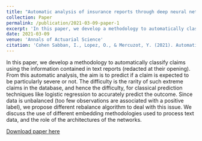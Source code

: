 ```yaml
---
title: "Automatic analysis of insurance reports through deep neural networks to identify severe claims."
collection: Paper
permalink: /publication/2021-03-09-paper-1
excerpt: 'In this paper, we develop a methodology to automatically classify claims using the information contained in text reports (redacted at their opening). From this automatic analysis, the aim is to predict if a claim is expected to be particularly severe or not. The difficulty is the rarity of such extreme claims in the database, and hence the difficulty, for classical prediction techniques like logistic regression to accurately predict the outcome. Since data is unbalanced (too few observations are associated with a positive label), we propose different rebalance algorithm to deal with this issue. We discuss the use of different embedding methodologies used to process text data, and the role of the architectures of the networks.'
date: 2021-03-09
venue: 'Annals of Actuarial Science'
citation: 'Cohen Sabban, I., Lopez, O., & Mercuzot, Y. (2021). Automatic analysis of insurance reports through deep neural networks to identify severe claims. Annals of Actuarial Science, 1-26. doi:10.1017/S174849952100004X.'
---
```

In this paper, we develop a methodology to automatically classify claims using the information contained in text reports (redacted at their opening). From this automatic analysis, the aim is to predict if a claim is expected to be particularly severe or not. The difficulty is the rarity of such extreme claims in the database, and hence the difficulty, for classical prediction techniques like logistic regression to accurately predict the outcome. Since data is unbalanced (too few observations are associated with a positive label), we propose different rebalance algorithm to deal with this issue. We discuss the use of different embedding methodologies used to process text data, and the role of the architectures of the networks.

[Download paper here](https://www.cambridge.org/core/journals/annals-of-actuarial-science/article/abs/automatic-analysis-of-insurance-reports-through-deep-neural-networks-to-identify-severe-claims/43795136F4AE02237F5F009FE856FF12)

